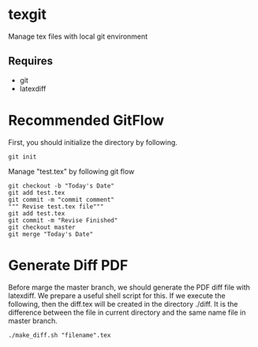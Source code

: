 # texgit
Manage tex files with local git environment

## Requires
* git
* latexdiff

# Recommended GitFlow
First, you should initialize the directory by following.

```
git init
```

Manage "test.tex" by following git flow

```
git checkout -b "Today's Date"
git add test.tex
git commit -m "commit comment"
""" Revise test.tex file"""
git add test.tex
git commit -m "Revise Finished"
git checkout master
git merge "Today's Date"
```

# Generate Diff PDF
Before marge the master branch, we should generate the PDF diff file with latexdiff.
We prepare a useful shell script for this. 
If we execute the following, then the diff.tex will be created in the directory ./diff.
It is the difference between the file in current directory and the same name file in master branch.

```
./make_diff.sh "filename".tex
```